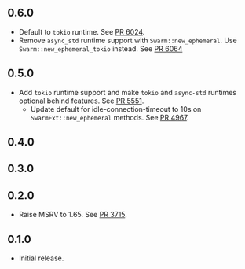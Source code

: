 ## 0.6.0

- Default to `tokio` runtime.
  See [PR 6024](https://github.com/libp2p/rust-libp2p/pull/6024).
- Remove `async_std` runtime support with `Swarm::new_ephemeral`.
  Use `Swarm::new_ephemeral_tokio` instead.
  See [PR 6064](https://github.com/libp2p/rust-libp2p/pull/6064)

<!-- Update to libp2p-swarm v0.47.0 -->

## 0.5.0

- Add `tokio` runtime support and make `tokio` and `async-std` runtimes optional behind features.
  See [PR 5551].
  - Update default for idle-connection-timeout to 10s on `SwarmExt::new_ephemeral` methods.
  See [PR 4967](https://github.com/libp2p/rust-libp2p/pull/4967).

[PR 5551]: https://github.com/libp2p/rust-libp2p/pull/5551

## 0.4.0

<!-- Update to libp2p-swarm v0.45.0 -->

## 0.3.0


## 0.2.0

- Raise MSRV to 1.65.
  See [PR 3715].

[PR 3715]: https://github.com/libp2p/rust-libp2p/pull/3715

## 0.1.0

- Initial release.
